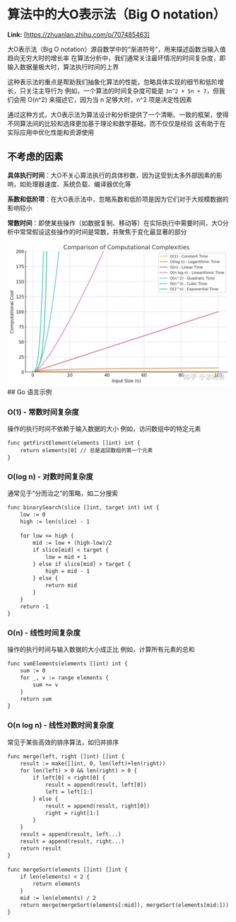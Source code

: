 # 算法中的大O表示法（Big O notation）



 **Link:** [https://zhuanlan.zhihu.com/p/707485463]



大O表示法（Big O notation）源自数学中的“渐进符号”，用来描述函数当输入值趋向无穷大时的增长率 在算法分析中，我们通常关注最坏情况的时间复杂度，即输入数据量极大时，算法执行时间的上界

这种表示法的重点是帮助我们抽象化算法的性能，忽略具体实现的细节和低阶增长，只关注主导行为 例如，一个算法的时间复杂度可能是 `3n^2 + 5n + 7`，但我们会用 O(n^2) 来描述它，因为当 n 足够大时，n^2 项是决定性因素

通过这种方式，大O表示法为算法设计和分析提供了一个清晰、一致的框架，使得不同算法间的比较和选择更加基于理论和数学基础，而不仅仅是经验 这有助于在实际应用中优化性能和资源使用

## 不考虑的因素  

**具体执行时间**：大O不关心算法执行的具体秒数，因为这受到太多外部因素的影响，如处理器速度、系统负载、编译器优化等

**系数和低阶项**：在大O表示法中，忽略系数和低阶项是因为它们对于大规模数据的影响较小

**常数时间**：即使某些操作（如数据复制、移动等）在实际执行中需要时间，大O分析中常常假设这些操作的时间是常数，并聚焦于变化最显著的部分

![b05eef6228a03d66e8ceaecd60db87db](../image/b05eef6228a03d66e8ceaecd60db87db.jpg)## Go 语言示例  
### O(1) - 常数时间复杂度  

操作的执行时间不依赖于输入数据的大小 例如，访问数组中的特定元素

```
func getFirstElement(elements []int) int {
    return elements[0] // 总是返回数组的第一个元素
}

```
### O(log n) - 对数时间复杂度  

通常见于“分而治之”的策略，如二分搜索

```
func binarySearch(slice []int, target int) int {
    low := 0
    high := len(slice) - 1
​
    for low <= high {
        mid := low + (high-low)/2
        if slice[mid] < target {
            low = mid + 1
        } else if slice[mid] > target {
            high = mid - 1
        } else {
            return mid
        }
    }
    return -1
}

```
### O(n) - 线性时间复杂度  

操作的执行时间与输入数据的大小成正比 例如，计算所有元素的总和

```
func sumElements(elements []int) int {
    sum := 0
    for _, v := range elements {
        sum += v
    }
    return sum
}

```
### O(n log n) - 线性对数时间复杂度  

常见于某些高效的排序算法，如归并排序

```
func merge(left, right []int) []int {
    result := make([]int, 0, len(left)+len(right))
    for len(left) > 0 && len(right) > 0 {
        if left[0] < right[0] {
            result = append(result, left[0])
            left = left[1:]
        } else {
            result = append(result, right[0])
            right = right[1:]
        }
    }
    result = append(result, left...)
    result = append(result, right...)
    return result
}
​
func mergeSort(elements []int) []int {
    if len(elements) < 2 {
        return elements
    }
    mid := len(elements) / 2
    return merge(mergeSort(elements[:mid]), mergeSort(elements[mid:]))
}

```

